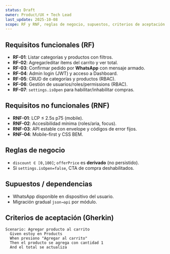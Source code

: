 ```yaml
---
status: Draft
owner: Product/UX + Tech Lead
last_update: 2025-10-08
scope: RF y RNF, reglas de negocio, supuestos, criterios de aceptación.
---
```


## Requisitos funcionales (RF)
- **RF-01**: Listar categorías y productos con filtros.
- **RF-02**: Agregar/editar ítems del carrito y ver total.
- **RF-03**: Confirmar pedido por **WhatsApp** con mensaje armado.
- **RF-04**: Admin login (JWT) y acceso a Dashboard.
- **RF-05**: CRUD de categorías y productos (RBAC).
- **RF-06**: Gestión de usuarios/roles/permissions (RBAC).
- **RF-07**: `settings.isOpen` para habilitar/inhabilitar compras.

## Requisitos no funcionales (RNF)
- **RNF-01**: LCP ≤ 2.5s p75 (mobile).
- **RNF-02**: Accesibilidad mínima (roles/aria, focus).
- **RNF-03**: API estable con envelope y códigos de error fijos.
- **RNF-04**: Mobile-first y CSS BEM.

## Reglas de negocio
- `discount ∈ [0,100]`; `offerPrice` es **derivado** (no persistido).
- Si `settings.isOpen=false`, CTA de compra deshabilitados.

## Supuestos / dependencias
- WhatsApp disponible en dispositivo del usuario.
- Migración gradual `json→api` por módulo.

## Criterios de aceptación (Gherkin)
```gherkin
Scenario: Agregar producto al carrito
  Given estoy en Products
  When presiono "Agregar al carrito"
  Then el producto se agrega con cantidad 1
  And el total se actualiza
```
